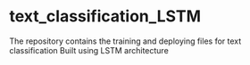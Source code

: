 # text_classification_LSTM
The repository contains the training and deploying files for text classification Built using LSTM architecture
